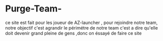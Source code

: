 # Purge-Team-
ce site est fait pour les joueur de AZ-launcher , pour rejoindre notre team, notre objectif c'est agrandir le périmétre de notre team c'est a dire qu'elle doit devenir grand pleine de gens ,donc on éssayé de faire ce site
